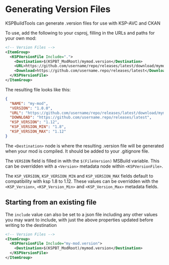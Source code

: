 # Generating Version Files

KSPBuildTools can generate .version files for use with KSP-AVC and CKAN

To use, add the following to your csproj, filling in the URLs and paths for your own mod:

```xml
<!-- Version Files -->
<ItemGroup>
  <KSPVersionFile Include=".">
    <Destination>$(KSPBT_ModRoot)/mymod.version</Destination>
    <URL>https://github.com/username/repo/releases/latest/download/mymod.version</URL>
    <Download>https://github.com/username.repo/releases/latest</Download>
  </KSPVersionFile>
</ItemGroup>
```

The resulting file looks like this:

```json
{
  "NAME": "my-mod",
  "VERSION": "1.0.0",
  "URL": "https://github.com/username/repo/releases/latest/download/mymod.version",
  "DOWNLOAD": "https://github.com/username.repo/releases/latest",
  "KSP_VERSION": "1.12",
  "KSP_VERSION_MIN": "1.8",
  "KSP_VERSION_MAX": "1.12"
}

```

The `<Destination>` node is where the resulting .version file will be generated when your mod is compiled. It should be added to your .gitignore file.

The `VERSION` field is filled in with the `$(FileVersion)` MSBuild variable. This can be overridden with a `<Version>` metadata node within `<KSPVersionFile>`.

The `KSP_VERSION`, `KSP_VERSION_MIN` and `KSP_VERSION_MAX` fields default to compatibility with ksp 1.8 to 1.12. These values can be overridden with the `<KSP_Version>`, `<KSP_Version_Min>` and `<KSP_Version_Max>` metadata fields.

## Starting from an existing file

The `include` value can also be set to a json file including any other values you may want to include, with just the above properties updated before writing to the destination

```xml
<!-- Version Files -->
<ItemGroup>
  <KSPVersionFile Include="my-mod.version">
    <Destination>$(KSPBT_ModRoot)/mymod.version</Destination>
  </KSPVersionFile>
</ItemGroup>
```